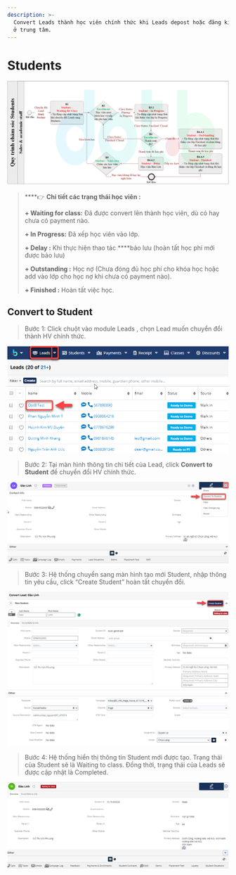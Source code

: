 ```yaml
---
description: >-
  Convert Leads thành học viên chính thức khi Leads depost hoặc đăng kí gói học
  ở trung tâm.
---
```


# Students

![](../.gitbook/assets/new_chamsocstudetns.png)

> \*\*\*\*👉 **Chi tiết  các trạng thái học viên :**
>
> **+ Waiting for class:** Đã được convert lên thành học viên, dù có hay chưa có payment nào.
>
> **+ In Progress:**  Đã xếp học viên vào lớp.
>
> **+ Delay :** Khi thực hiện thao tác ****bảo lưu \(hoàn tất học phí mới được bảo lưu\)
>
> **+ Outstanding :** Học nợ \(Chưa đóng đủ học phí cho khóa học hoặc add vào lớp cho học nợ khi chưa có payment nào\).
>
> **+ Finished :** Hoàn tất việc học.

## Convert to Student

> Bước 1: Click chuột vào module Leads , chọn Lead muốn chuyển đổi thành HV chính thức.

![](../.gitbook/assets/convet1.png)

> Bước 2: 
Tại màn hình thông tin chi tiết của Lead, click **Convert to Student** để chuyển đổi HV chính thức.

![](../.gitbook/assets/convert2.png)

> Bước 3: Hệ thống chuyển sang màn hình tạo mới Student, nhập thông tin yêu cầu, click “Create Student” hoàn tất chuyển đổi.

![](../.gitbook/assets/convert3.png)

> Bước 4: Hệ thống hiển thị thông tin Student mới được tạo. Trạng thái của Student sẽ là Waiting to class. Đồng thời, trạng thái của Leads sẽ được cập nhật là Completed.

![](../.gitbook/assets/convert4.png)



